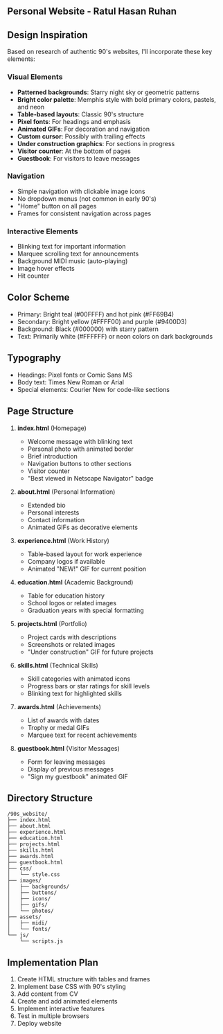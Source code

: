 ## Personal Website - Ratul Hasan Ruhan

## Design Inspiration
Based on research of authentic 90's websites, I'll incorporate these key elements:

### Visual Elements
- **Patterned backgrounds**: Starry night sky or geometric patterns
- **Bright color palette**: Memphis style with bold primary colors, pastels, and neon
- **Table-based layouts**: Classic 90's structure
- **Pixel fonts**: For headings and emphasis
- **Animated GIFs**: For decoration and navigation
- **Custom cursor**: Possibly with trailing effects
- **Under construction graphics**: For sections in progress
- **Visitor counter**: At the bottom of pages
- **Guestbook**: For visitors to leave messages

### Navigation
- Simple navigation with clickable image icons
- No dropdown menus (not common in early 90's)
- "Home" button on all pages
- Frames for consistent navigation across pages

### Interactive Elements
- Blinking text for important information
- Marquee scrolling text for announcements
- Background MIDI music (auto-playing)
- Image hover effects
- Hit counter

## Color Scheme
- Primary: Bright teal (#00FFFF) and hot pink (#FF69B4)
- Secondary: Bright yellow (#FFFF00) and purple (#9400D3)
- Background: Black (#000000) with starry pattern
- Text: Primarily white (#FFFFFF) or neon colors on dark backgrounds

## Typography
- Headings: Pixel fonts or Comic Sans MS
- Body text: Times New Roman or Arial
- Special elements: Courier New for code-like sections

## Page Structure
1. **index.html** (Homepage)
   - Welcome message with blinking text
   - Personal photo with animated border
   - Brief introduction
   - Navigation buttons to other sections
   - Visitor counter
   - "Best viewed in Netscape Navigator" badge

2. **about.html** (Personal Information)
   - Extended bio
   - Personal interests
   - Contact information
   - Animated GIFs as decorative elements

3. **experience.html** (Work History)
   - Table-based layout for work experience
   - Company logos if available
   - Animated "NEW!" GIF for current position

4. **education.html** (Academic Background)
   - Table for education history
   - School logos or related images
   - Graduation years with special formatting

5. **projects.html** (Portfolio)
   - Project cards with descriptions
   - Screenshots or related images
   - "Under construction" GIF for future projects

6. **skills.html** (Technical Skills)
   - Skill categories with animated icons
   - Progress bars or star ratings for skill levels
   - Blinking text for highlighted skills

7. **awards.html** (Achievements)
   - List of awards with dates
   - Trophy or medal GIFs
   - Marquee text for recent achievements

8. **guestbook.html** (Visitor Messages)
   - Form for leaving messages
   - Display of previous messages
   - "Sign my guestbook" animated GIF

## Directory Structure
```
/90s_website/
├── index.html
├── about.html
├── experience.html
├── education.html
├── projects.html
├── skills.html
├── awards.html
├── guestbook.html
├── css/
│   └── style.css
├── images/
│   ├── backgrounds/
│   ├── buttons/
│   ├── icons/
│   ├── gifs/
│   └── photos/
├── assets/
│   ├── midi/
│   └── fonts/
└── js/
    └── scripts.js
```

## Implementation Plan
1. Create HTML structure with tables and frames
2. Implement base CSS with 90's styling
3. Add content from CV
4. Create and add animated elements
5. Implement interactive features
6. Test in multiple browsers
7. Deploy website
